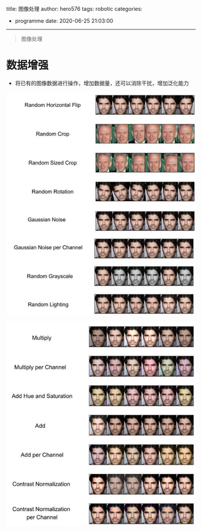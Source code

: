 title: 图像处理
author: hero576
tags: robotic
categories:
  - programme
date: 2020-06-25 21:03:00
---
> 图像处理
<!--more-->


# 数据增强
- 将已有的图像数据进行操作，增加数据量，还可以消除干扰，增加泛化能力


![数据增强](/images/pasted-106.png)


![数据增强](/images/pasted-107.png)





